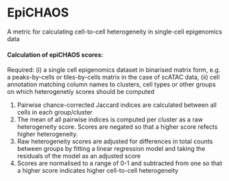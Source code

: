 
# EpiCHAOS

A metric for calculating cell-to-cell heterogeneity in single-cell epigenomics data


#### Calculation of epiCHAOS scores:  

Required: (i) a single cell epigenomics dataset in binarised matrix form, e.g. a peaks-by-cells or tiles-by-cells matrix in the case of scATAC data, (ii) cell annotation matching column names to clusters, cell types or other groups on which heterogenetiy scores should be computed

1. Pairwise chance-corrected Jaccard indices are calculated between all cells in each group/cluster
2. The mean of all pairwise indices is computed per cluster as a raw heterogeneity score. Scores are negated so that a higher score refects higher heterogeneity.
3. Raw heterogeneity scores are adjusted for differences in total counts between groups by fitting a linear regression model and taking the residuals of the model as an adjusted score
5. Scores are normalised to a range of 0-1 and subtracted from one so that a higher score indicates higher cell-to-cell heterogeneity
